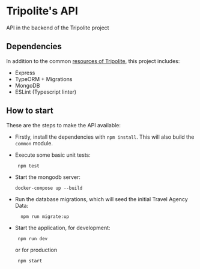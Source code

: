 Tripolite's API
=================

API in the backend of the Tripolite project

## Dependencies
In addition to the common [resources of Tripolite](../../common/README.md), this project includes:

- Express
- TypeORM + Migrations
- MongoDB
- ESLint (Typescript linter)


## How to start
These are the steps to make the API available:
- Firstly, install the dependencies with `npm install`. This will also build the `common` module.
- Execute some basic unit tests:
   ```shell
    npm test
  ```
  
- Start the mongodb server:
    ```shell
    docker-compose up --build
    ```
  
- Run the database migrations, which will seed the initial Travel Agency Data:
  ```shell
    npm run migrate:up
  ```

- Start the application, for development:
   ```shell
    npm run dev
  ```
  or for production
   ```shell
    npm start
  ```

